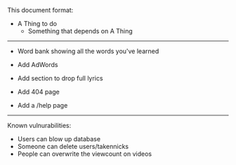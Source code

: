 This document format:

- A Thing to do
  - Something that depends on A Thing

---

- Word bank showing all the words you've learned

- Add AdWords
- Add section to drop full lyrics
- Add 404 page
- Add a /help page

---

Known vulnurabilities:

- Users can blow up database
- Someone can delete users/takennicks
- People can overwrite the viewcount on videos
